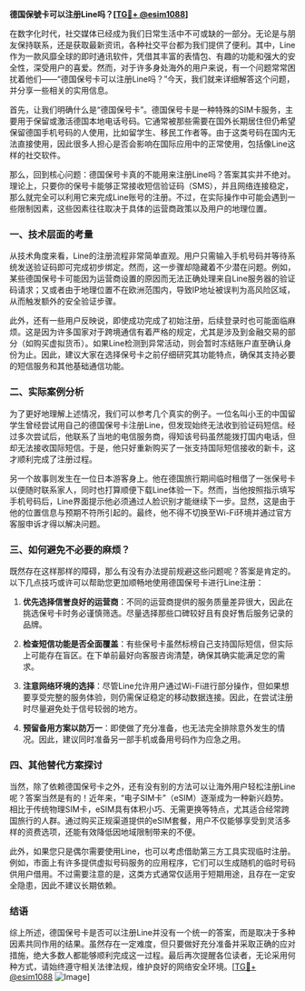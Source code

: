 **德国保號卡可以注册Line吗？[[TG💪+ @esim1088](https://t.me/s/esim1088)]**

在数字化时代，社交媒体已经成为我们日常生活中不可或缺的一部分。无论是与朋友保持联系，还是获取最新资讯，各种社交平台都为我们提供了便利。其中，Line作为一款风靡全球的即时通讯软件，凭借其丰富的表情包、有趣的功能和强大的安全性，深受用户的喜爱。然而，对于许多身处海外的用户来说，有一个问题常常困扰着他们——“德国保号卡可以注册Line吗？”今天，我们就来详细解答这个问题，并分享一些相关的实用信息。

首先，让我们明确什么是“德国保号卡”。德国保号卡是一种特殊的SIM卡服务，主要用于保留或激活德国本地电话号码。它通常被那些需要在国外长期居住但仍希望保留德国手机号码的人使用，比如留学生、移民工作者等。由于这类号码在国内无法直接使用，因此很多人担心是否会影响在国际应用中的正常使用，包括像Line这样的社交软件。

那么，回到核心问题：德国保号卡真的不能用来注册Line吗？答案其实并不绝对。理论上，只要你的保号卡能够正常接收短信验证码（SMS），并且网络连接稳定，那么就完全可以利用它来完成Line账号的注册。不过，在实际操作中可能会遇到一些限制因素，这些因素往往取决于具体的运营商政策以及用户的地理位置。

### 一、技术层面的考量

从技术角度来看，Line的注册流程非常简单直观。用户只需输入手机号码并等待系统发送验证码即可完成初步绑定。然而，这一步骤却隐藏着不少潜在问题。例如，某些德国保号卡可能因为运营商设置的原因而无法正确处理来自Line服务器的验证码请求；又或者由于地理位置不在欧洲范围内，导致IP地址被误判为高风险区域，从而触发额外的安全验证步骤。

此外，还有一些用户反映说，即使成功完成了初始注册，后续登录时也可能面临麻烦。这是因为许多国家对于跨境通信有着严格的规定，尤其是涉及到金融交易的部分（如购买虚拟货币）。如果Line检测到异常活动，则会暂时冻结账户直至确认身份为止。因此，建议大家在选择保号卡之前仔细研究其功能特点，确保其支持必要的短信服务和其他基础通信功能。

### 二、实际案例分析

为了更好地理解上述情况，我们可以参考几个真实的例子。一位名叫小王的中国留学生曾经尝试用自己的德国保号卡注册Line，但发现始终无法收到验证码短信。经过多次尝试后，他联系了当地的电信服务商，得知该号码虽然能拨打国内电话，但却无法接收国际短信。于是，他只好重新购买了一张支持国际短信接收的新卡，这才顺利完成了注册过程。

另一个故事则发生在一位日本游客身上。他在德国旅行期间临时租借了一张保号卡以便随时联系家人，同时也打算顺便下载Line体验一下。然而，当他按照指示填写手机号码后，Line界面提示他必须通过人脸识别才能继续下一步。显然，这是由于他的位置信息与预期不符所引起的。最终，他不得不切换至Wi-Fi环境并通过官方客服申诉才得以解决问题。

### 三、如何避免不必要的麻烦？

既然存在这样那样的障碍，那么有没有办法提前规避这些问题呢？答案是肯定的。以下几点技巧或许可以帮助您更加顺畅地使用德国保号卡进行Line注册：

1. **优先选择信誉良好的运营商**：不同的运营商提供的服务质量差异很大，因此在挑选保号卡时务必谨慎筛选。尽量选择那些口碑较好且有良好售后服务记录的品牌。
   
2. **检查短信功能是否全面覆盖**：有些保号卡虽然标榜自己支持国际短信，但实际上可能存在盲区。在下单前最好向客服咨询清楚，确保其确实能满足您的需求。
   
3. **注意网络环境的选择**：尽管Line允许用户通过Wi-Fi进行部分操作，但如果想要享受完整的服务体验，则仍需保证稳定的移动数据连接。因此，在尝试注册时尽量避免处于信号较弱的地方。
   
4. **预留备用方案以防万一**：即使做了充分准备，也无法完全排除意外发生的情况。因此，建议同时准备另一部手机或备用号码作为应急之用。

### 四、其他替代方案探讨

当然，除了依赖德国保号卡之外，还有没有别的方法可以让海外用户轻松注册Line呢？答案当然是有的！近年来，“电子SIM卡”（eSIM）逐渐成为一种新兴趋势。相比于传统物理SIM卡，eSIM具有体积小巧、无需更换等特点，尤其适合经常跨国旅行的人群。通过购买正规渠道提供的eSIM套餐，用户不仅能够享受到灵活多样的资费选项，还能有效降低因地域限制带来的不便。

此外，如果您只是偶尔需要使用Line，也可以考虑借助第三方工具实现临时注册。例如，市面上有许多提供虚拟号码服务的应用程序，它们可以生成随机的临时号码供用户借用。不过需要注意的是，这类方式通常仅适用于短期用途，且存在一定安全隐患，因此不建议长期依赖。

### 结语

综上所述，德国保号卡是否可以注册Line并没有一个统一的答案，而是取决于多种因素共同作用的结果。虽然存在一定难度，但只要做好充分准备并采取正确的应对措施，绝大多数人都能够顺利完成这一过程。最后再次提醒各位读者，无论采用何种方式，请始终遵守相关法律法规，维护良好的网络安全环境。[[TG💪+ @esim1088](https://t.me/s/esim1088) ![Image](https://i.postimg.cc/4NQfJmqS/Snipaste-2025-05-13-00-14-12.png)]